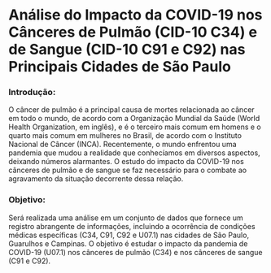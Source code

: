 # Análise do Impacto da COVID-19 nos Cânceres de Pulmão (CID-10 C34) e de Sangue (CID-10 C91 e C92) nas Principais Cidades de São Paulo

### Introdução:
O câncer de pulmão é a principal causa de mortes relacionada ao câncer em todo o mundo, de acordo com a Organização Mundial da Saúde (World Health Organization, em inglês), e é o terceiro mais comum em homens e o quarto mais comum em mulheres no Brasil, de acordo com o Instituto Nacional de Câncer (INCA). Recentemente, o mundo enfrentou uma pandemia que mudou a realidade que conhecíamos em diversos aspectos, deixando números alarmantes. O estudo do impacto da COVID-19 nos cânceres de pulmão e de sangue se faz necessário para o combate ao agravamento da situação decorrente dessa relação.

### Objetivo:
Será realizada uma análise em um conjunto de dados que fornece um registro abrangente de informações, incluindo a ocorrência de condições médicas específicas (C34, C91, C92 e U07.1) nas cidades de São Paulo, Guarulhos e Campinas. O objetivo é estudar o impacto da pandemia de COVID-19 (U07.1) nos cânceres de pulmão (C34) e nos cânceres de sangue (C91 e C92).

